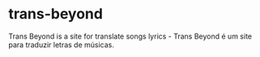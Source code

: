 # trans-beyond
 Trans Beyond is a site for translate songs lyrics - Trans Beyond é um site para traduzir letras de músicas.
